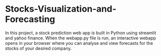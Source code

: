 # Stocks-Visualization-and-Forecasting
In this project, a stock prediction web app is built in Python using streamlit and yahoo finance. When the webapp.py file is run, an interactive webapp opens in your browser where you can analyse and view forecasts for the stocks of your desired company.
